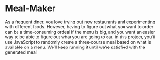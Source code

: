 # Meal-Maker
As a frequent diner, you love trying out new restaurants and experimenting with different foods. However, having to figure out what you want to order can be a time-consuming ordeal if the menu is big, and you want an easier way to be able to figure out what you are going to eat.  In this project, you’ll use JavaScript to randomly create a three-course meal based on what is available on a menu. We’ll keep running it until we’re satisfied with the generated meal!
